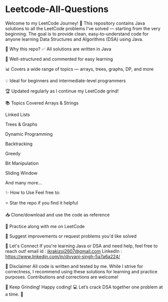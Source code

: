 # Leetcode-All-Questions

Welcome to my LeetCode Journey! 🚀
This repository contains Java solutions to all the LeetCode problems I’ve solved — starting from the very beginning. The goal is to provide clean, easy-to-understand code for anyone learning Data Structures and Algorithms (DSA) using Java.

📌 Why this repo?
✅ All solutions are written in Java

📘 Well-structured and commented for easy learning

📊 Covers a wide range of topics — arrays, trees, graphs, DP, and more

💡 Ideal for beginners and intermediate-level programmers

🏆 Updated regularly as I continue my LeetCode grind!

📚 Topics Covered
Arrays & Strings

Linked Lists

Trees & Graphs

Dynamic Programming

Backtracking

Greedy

Bit Manipulation

Sliding Window

And many more...

✨ How to Use
Feel free to:

⭐ Star the repo if you find it helpful

📥 Clone/download and use the code as reference

🔄 Practice along with me on LeetCode

💬 Suggest improvements or request problems you'd like solved

🙌 Let's Connect
If you're learning Java or DSA and need help, feel free to reach out!
email id : ikrakizoi2607@gmail.com
LinkedIn : https://www.linkedin.com/in/divyani-singh-5a7a6a224/

📌 Disclaimer
All code is written and tested by me. While I strive for correctness, I recommend using these solutions for learning and practice purposes. Contributions and corrections are welcome!

🧠 Keep Grinding!
Happy coding! 💻
Let’s crack DSA together one problem at a time. 💪
